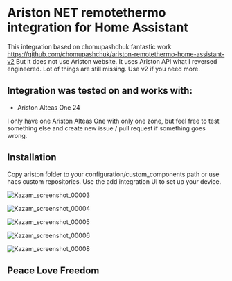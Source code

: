 # Ariston NET remotethermo integration for Home Assistant
This integration based on chomupashchuk fantastic work https://github.com/chomupashchuk/ariston-remotethermo-home-assistant-v2
But it does not use Ariston website. It uses Ariston API what I reversed engineered. Lot of things are still missing. Use v2 if you need more.

## Integration was tested on and works with:
- Ariston Alteas One 24

I only have one Ariston Alteas One with only one zone, but feel free to test something else and create new issue / pull request if something goes wrong.

## Installation
Copy ariston folder to your configuration/custom_components path or use hacs custom repositories.
Use the add integration UI to set up your device.

![Kazam_screenshot_00003](https://user-images.githubusercontent.com/6751243/146653448-ff7b6f9d-cbf1-4555-9a75-61bf68bc9d3e.png)

![Kazam_screenshot_00004](https://user-images.githubusercontent.com/6751243/146653484-52e39d78-7c6f-44ae-888d-acf246147290.png)

![Kazam_screenshot_00005](https://user-images.githubusercontent.com/6751243/146653512-373d67d2-dcff-4a58-9a1c-022613f6702f.png)

![Kazam_screenshot_00006](https://user-images.githubusercontent.com/6751243/146653543-d12ea409-3f8e-4387-bfcc-16dbc393dbb5.png)

![Kazam_screenshot_00008](https://user-images.githubusercontent.com/6751243/146653616-3bb5de96-b51d-4579-bf88-c7835a2e48e8.png)

## Peace Love Freedom
